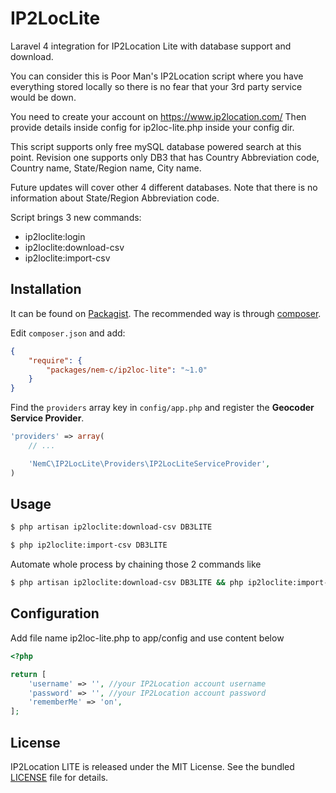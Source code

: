 # IP2LocLite
Laravel 4 integration for IP2Location Lite with database support and download.

You can consider this is Poor Man's IP2Location script where you have everything stored locally 
so there is no fear that your 3rd party service would be down.

You need to create your account on https://www.ip2location.com/
Then provide details inside config for ip2loc-lite.php inside your config dir.

This script supports only free mySQL database powered search at this point.
Revision one supports only DB3 that has Country Abbreviation code, Country name, State/Region name, City name.
 
Future updates will cover other 4 different databases.
Note that there is no information about State/Region Abbreviation code.

Script brings 3 new commands:
- ip2loclite:login
- ip2loclite:download-csv <database name to download>
- ip2loclite:import-csv <database name to download>

Installation
------------

It can be found on [Packagist](https://packagist.org/packages/nem-c/ip2loc-lite).
The recommended way is through [composer](http://getcomposer.org).

Edit `composer.json` and add:

```json
{
    "require": {
        "packages/nem-c/ip2loc-lite": "~1.0"
    }
}
```

Find the `providers` array key in `config/app.php` and register the **Geocoder Service Provider**.

```php
'providers' => array(
    // ...

    'NemC\IP2LocLite\Providers\IP2LocLiteServiceProvider',
)
```

Usage
-----

```bash
$ php artisan ip2loclite:download-csv DB3LITE
```

```bash
$ php ip2loclite:import-csv DB3LITE
```

Automate whole process by chaining those 2 commands like
```bash
$ php artisan ip2loclite:download-csv DB3LITE && php ip2loclite:import-csv DB3LITE
```


Configuration
-------------

Add file name ip2loc-lite.php to app/config and use content below

```php
<?php

return [
    'username' => '', //your IP2Location account username
    'password' => '', //your IP2Location account password
    'rememberMe' => 'on',
];
```

License
-------

IP2Location LITE is released under the MIT License. See the bundled
[LICENSE](https://github.com/nem-c/ip2loc-lite/blob/master/LICENSE.txt)
file for details.